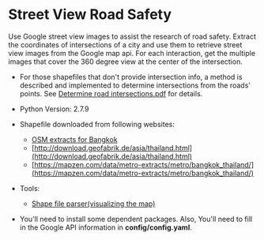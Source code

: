 # Street View Road Safety
Use Google street view images to assist the research of road safety. Extract the coordinates of intersections of a city and use them to retrieve street view images from the Google map api. For each interaction, get the multiple images that cover the 360 degree view at the center of the intersection. 

- For those shapefiles that don't provide intersection info, a method is described and implemented to determine intersections from the roads' points. See [Determine road intersections.pdf](https://github.com/jasonlingo/StreetViewRoadSafety/blob/master/Determine%20road%20intersections.pdf) for details.

- Python Version: 2.7.9

- Shapefile downloaded from following websites:
  - [OSM extracts for Bangkok](http://download.bbbike.org/osm/bbbike/Bangkok/)
  - [http://download.geofabrik.de/asia/thailand.html](http://download.geofabrik.de/asia/thailand.html)
  - [https://mapzen.com/data/metro-extracts/metro/bangkok_thailand/](https://mapzen.com/data/metro-extracts/metro/bangkok_thailand/)

- Tools:
  - [Shape file parser(visualizing the map)](http://mapshaper.org/)

- You'll need to install some dependent packages. Also, You'll need to fill in the Google API information in **config/config.yaml**.
